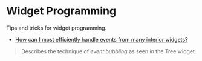 <a href='Hidden comment: 
2008-11-27. Replaced by FAQ.wiki. Topics moved to FAQ_UI.
'></a>
# Widget Programming #
Tips and tricks for widget programming.

  * [How can I most efficiently handle events from many interior widgets?](FAQ_WidgetEventBubbling.md)
> Describes the technique of _event bubbling_ as seen in the Tree widget.